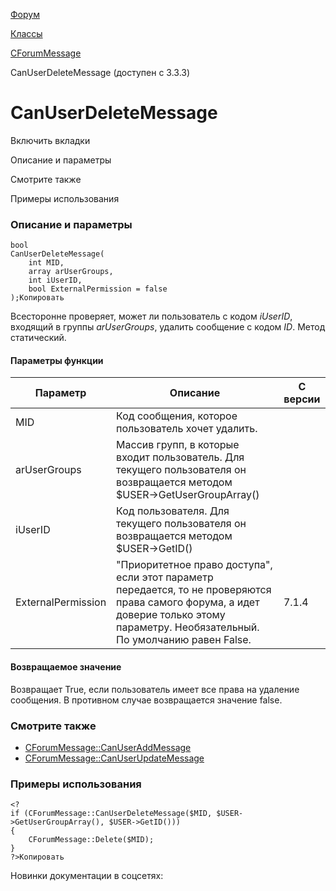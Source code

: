 [Форум](/api_help/forum/index.php)

[Классы](/api_help/forum/developer/index.php)

[CForumMessage](/api_help/forum/developer/cforummessage/index.php)

CanUserDeleteMessage (доступен с 3.3.3)

CanUserDeleteMessage
====================

Включить вкладки

Описание и параметры

Смотрите также

Примеры использования

### Описание и параметры

```
bool
CanUserDeleteMessage(
	int MID,
	array arUserGroups,
	int iUserID,
	bool ExternalPermission = false
);Копировать
```

Всесторонне проверяет, может ли пользователь с кодом *iUserID*, входящий в группы *arUserGroups*, удалить сообщение с кодом *ID*. Метод статический.

#### Параметры функции

| Параметр | Описание | С версии |
| --- | --- | --- |
| MID | Код сообщения, которое пользователь хочет удалить. |  |
| arUserGroups | Массив групп, в которые входит пользователь. Для текущего пользователя он возвращается методом $USER->GetUserGroupArray() |  |
| iUserID | Код пользователя. Для текущего пользователя он возвращается методом $USER->GetID() |  |
| ExternalPermission | "Приоритетное право доступа", если этот параметр передается, то не проверяются права самого форума, а идет доверие только этому параметру. Необязательный. По умолчанию равен False. | 7.1.4 |

#### Возвращаемое значение

Возвращает True, если пользователь имеет все права на удаление сообщения. В противном случае возвращается значение false.

### Смотрите также

* [CForumMessage::CanUserAddMessage](/api_help/forum/developer/cforummessage/canuseraddmessage.php)
* [CForumMessage::CanUserUpdateMessage](/api_help/forum/developer/cforummessage/canuserupdatemessage.php)

### Примеры использования

```
<?
if (CForumMessage::CanUserDeleteMessage($MID, $USER->GetUserGroupArray(), $USER->GetID()))
{
	CForumMessage::Delete($MID);
}
?>Копировать
```

Новинки документации в соцсетях: